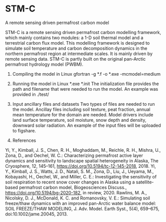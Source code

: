 # STM-C
A remote sensing driven permafrost carbon model

STM-C is a remote sensing driven permafrost carbon modelling framework, which mainly contains two modules: a 1-D soil thermal model and a terrestrial carbon flux model. This modelling framework is designed to simulate soil temperature and carbon decomposition dynamics in the northern permafrost region at intermediate scales. It is mainly driven by remote sensing data. STM-C is partly built on the original pan-Arctic permafrost hydrology model (PWBM). 

 1. Compiling the model in Linux
   gfortran -g *.f -o *.exe -mcmodel=medium
   
 2. Running the model in Linux
   *.exe *.init
   The initialization file provides the path and filename that were needed to run the model. An example was provided in ./test/
 
 3. Input ancillary files and datasets
   Two types of files are needed to run the model. Ancillay files including soil texture, peat fraction, annual mean temperature for the domain are needed. Model drivers 
   include land surface temperature, soil moisture, snow depth and density, downward solar radiation. An example of the input files will be uploaded to figshare. 
   
 4. References
 
   Yi, Y., Kimball, J. S., Chen, R. H., Moghaddam, M., Reichle, R. H., Mishra, U., Zona, D., and Oechel, W. C.: Characterizing permafrost active layer dynamics and sensitivity to landscape spatial heterogeneity in Alaska, The Cryosphere, 12, 145–161, https://doi.org/10.5194/tc-12-145-2018, 2018. 
   Yi, Y., Kimball, J. S., Watts, J. D., Natali, S. M., Zona, D., Liu, J., Ueyama, M., Kobayashi, H., Oechel, W., and Miller, C. E.: Investigating the sensitivity of soil respiration to recent snow cover changes in Alaska using a satellite-based permafrost carbon model, Biogeosciences Discuss., https://doi.org/10.5194/bg-2020-182, in review, 2020. 
   Rawlins, M. A., Nicolsky, D. J., McDonald, K. C. and Romanovsky, V. E.: Simulating soil freeze/thaw dynamics with an improved pan-Arctic water balance model: SOIL FREEZE/THAW MODELING, J. Adv. Model. Earth Syst., 5(4), 659–675, doi:10.1002/jame.20045, 2013.
 

